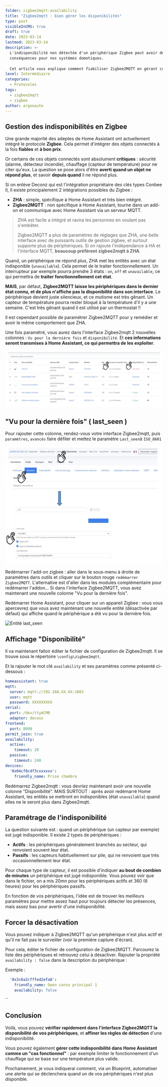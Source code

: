 ```yaml
---
folder: zigbee2mqtt-availability
title: "Zigbee2mqtt : bien gérer les disponibilités"
type: post
visibleInCMS: true
draft: true
date: 2023-03-14
lastmod: 2023-03-14
description: >-
  L'indisponibilité non détectée d'un périphérique Zigbee peut avoir de graves
  conséquences pour nos systèmes domotiques.

  Cet article vous explique comment fiabiliser Zigbee2MQTT en gérant correctement la surveillance des objets connectés. 
level: Intermédiaire
categories:
  - Protocoles
tags:
  - zigbee2mqtt
  - zigbee
author: argonaute
---
```

## Gestion des indisponibilités en Zigbee

Une grande majorité des adeptes de Home Assistant ont actuellement intégré le protocole **Zigbee**. Cela permet d'intégrer des objets connectés à la fois **fiables** et **à bon prix**.

Or certains de ces objets connectés sont absolument **critiques** : sécurité (alarme, détecteur incendie), chauffage (capteur de température) pour ne citer qu'eux.
La question se pose alors d'être **averti quand un objet ne répond plus**, et savoir **depuis quand** il ne répond plus.

Si on enlève Deconz qui est l'intégration propriétaire des clés types Conbee II, Il existe principalement 2 intégrations possibles du Zigbee : 

* **ZHA** : simple, spécifique à Home Assistant et très bien intégré.
* **Zigbee2MQTT** : non spécifique à Home Assistant, tourne dans un add-on et communique avec Home Assistant via un serveur MQTT.

> ZHA est facile a intégré et ravira les personnes en voulant pas s'embêter.
>
> Zigbee2MQTT a plus de paramètres de réglages que ZHA, une belle interface avec de puissants outils de gestion zigbee, et surtout supporte plus de périphériques. Si on rajoute l'indépendance à HA et l'interface MQTT, **beaucoup préfèrent zigbee2mqtt à ZHA**.

Quand, un périphérique ne répond plus, ZHA met les entités avec un état indisponible (`unavailable`). 
Cela permet de le traiter fonctionnellement. Un interrupteur par exemple pourra prendre 3 états : `on`, `off` et `unavailable`, ce qui permettra de **traiter fonctionnellement cet état**.

**MAIS**, par défaut, **Zigbee2MQTT laisse les périphériques dans le dernier état connu, et de plus n'affiche pas la disponibilité dans  son interface**. Le périphérique devient juste silencieux, et ce mutisme est très gênant.
Un capteur de température pourra rester bloqué à la température d'il y a une semaine. C'est très gênant quand il est utilisé par un thermostat !!

Il est cependant possible de paramétrer Zigbee2MQTT pour y remédier et avoir le même comportement que ZHA.

Une fois paramétré, vous aurez dans l'interface Zigbee2mqtt 2 nouvelles colonnes : `Vu pour la dernière fois` et `disponibilité`.
Et **ces informations seront transmises à Home Assistant, ce qui permettra de les exploiter**.

![Interface Zigbee2mqtt](img/interface-zigbee2mqtt.jpg)

## "Vu pour la dernière fois" ( last_seen )

Pour rajouter cette colonne, rendez-vous votre interface Zigbee2mqtt, puis `paramètres`, `avancés` faire défiler et mettez le paramètre `Last_seen`à `ISO_8601`

![Activer last_seen](img/activer-last_seen.jpg)

Redémarrer l'add-on zigbee : aller dans le sous-menu à droite de paramètres dans outils et cliquer sur le bouton rouge `redémarrer Zigbee2MQTT`. 
L'alternative est d'aller dans les modules complémentaire pour redémarrer l'addon...
Si dans l'interface Zigbee2MQTT, vous avez maintenant une nouvelle colonne "Vu pour la dernière fois".

Redémarrer Home Assistant, pour cliquer sur un appareil Zigbee : vous vous apercevrez que vous avez maintenant une nouvelle entité (désactivée par défaut) qui affiche quand le périphérique a été vu pour la dernière fois.

![Entité last_seen](img/entité-last_seen.jpg)

## Affichage "Disponibilité"

Il va maintenant falloir éditer le fichier de configuration de Zigbee2mqtt. Il se trouve sous le répertoire `\config\zigbee2mqtt`.

Et la rajouter le mot clé `availability` et ses paramètres comme présenté ci-dessous :

```yaml
homeassistant: true
mqtt:
  server: mqtt://192.168.XX.XX:1883
  user: mqtt
  password: XXXXXXXXX
serial:
  port: /dev/ttyACM0
  adapter: deconz
frontend:
  port: 8099
permit_join: true
availability:
  active:
    timeout: 20
  passive:
    timeout: 240
devices:
  '0x04cf8cdf3cxxxxxx':
    friendly_name: Prise chambre
```

 Redémarrez Zigbee2mqtt : vous devriez maintenant avoir une nouvelle colonne "Disponibilité".
MAIS SURTOUT : après avoir redémarré Home Assistant, les entités se mettront en indisponibles (état `unavailable`) quand elles ne le seront plus dans Zigbee2mqtt.

## Paramétrage de l'indisponibilité

La question suivante est : quand un périphérique (un capteur par exemple) est jugé indisponible.
Il existe 2 types de périphériques : 

* **Actifs** : les périphériques généralement branchés au secteur, qui renvoient souvent leur état.
* **Passifs** : les capteurs habituellement sur pile, qui ne renvoient que très occasionnellement leur état.

Pour chaque type de capteur, il est possible d'indiquer **au bout de combien de minutes** un périphérique est jugé indisponible.
Vous pouvez voir que dans le fichier, on a mis 20mn pour les périphériques actifs et 360 (6 heures) pour les périphériques passifs.

En fonction de vos périphériques, l'idée est de trouver les meilleurs paramètres pour mettre assez haut pour toujours détecter les présences, mais assez bas pour avertir d'une indisponibilité.

## Forcer  la désactivation

Vous pouvez indiquer à Zigbee2MQTT qu'un périphérique n'est plus actif et qu'il ne fait pas le surveiller (voir la première capture d'écran).

Pour cela, éditer le fichier de configuration de Zigbee2MQTT. Parcourez la liste des périphériques et retrouvez celui à désactiver.
Rajouter la propriété `availability : false`  dans la description du périphérique :

Exemple :

```yaml
  '0x3c6a2cfffed2efa8':
    friendly_name: Owon conso principal 1
    availability: false
```

``

## Conclusion

Voilà, vous pouvez **vérifier rapidement dans l'interface Zigbee2MQTT la disponibilité de vos périphériques**, et **affiner les règles de détection** d'une indisponibilité. 

Vous pouvez également **gérer cette indisponibilité dans Home Assistant comme un "cas fonctionnel"** : par exemple limiter le fonctionnement d'un chauffage qui se base sur une température plus valide.

Prochainement, je vous indiquerai comment, via un Blueprint, automatiser une alerte qui se déclenchera quand un de vos périphériques n'est plus disponible.